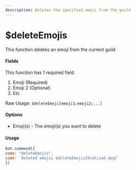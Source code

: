 ```yaml
---
description: Deletes the specified emoji from the guild
---
```


# $deleteEmojis

This function deletes an emoji from the current guild

#### Fields

This function has 1 required field

1. Emoji (Required)
2. Emoji 2 (Optional)
3. Etc

Raw Usage: `$deleteEmoji[emoji1;emoji2;...]`

#### Options

* Emoji(s) - The emoji(s) you want to delete

#### Usage

```javascript
bot.command({
name: "deleteEmojis",
code: `Deleted emojis $deleteEmojis[bruh;sad_dog]`
})
```
